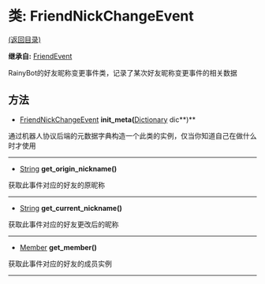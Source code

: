 # 类: FriendNickChangeEvent  
[(返回目录)](README.md)  
  
**继承自:** [FriendEvent](FriendEvent.md)  
  
RainyBot的好友昵称变更事件类，记录了某次好友昵称变更事件的相关数据  
  
## 方法 
  
- [FriendNickChangeEvent](FriendNickChangeEvent.md) **init_meta(**[Dictionary](https://docs.godotengine.org/en/latest/classes/class_dictionary.html) dic**)**  
  
通过机器人协议后端的元数据字典构造一个此类的实例，仅当你知道自己在做什么时才使用  
  
---  
  
- [String](https://docs.godotengine.org/en/latest/classes/class_string.html) **get_origin_nickname()**  
  
获取此事件对应的好友的原昵称  
  
---  
  
- [String](https://docs.godotengine.org/en/latest/classes/class_string.html) **get_current_nickname()**  
  
获取此事件对应的好友更改后的昵称  
  
---  
  
- [Member](Member.md) **get_member()**  
  
获取此事件对应的好友的成员实例  
  
---  
  

